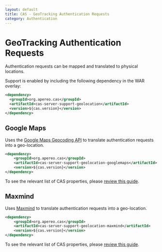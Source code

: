 ```yaml
---
layout: default
title: CAS - GeoTracking Authentication Requests
category: Authentication
---
```


# GeoTracking Authentication Requests

Authentication requests can be mapped and translated to physical locations.

Support is enabled by including the following dependency in the WAR overlay:

```xml
<dependency>
  <groupId>org.apereo.cas</groupId>
  <artifactId>cas-server-support-geolocation</artifactId>
  <version>${cas.version}</version>
</dependency>
```

## Google Maps

Uses the [Google Maps Geocoding API](https://developers.google.com/maps/documentation/geocoding/start) to translate authentication requests into a geo-location.

```xml
<dependency>
    <groupId>org.apereo.cas</groupId>
    <artifactId>cas-server-support-geolocation-googlemaps</artifactId>
    <version>${cas.version}</version>
</dependency>
```

To see the relevant list of CAS properties, please [review this guide](../configuration/Configuration-Properties.html#googlemaps-geotracking).

## Maxmind

Uses [Maxmind](https://www.maxmind.com/en/home) to translate authentication requests into a geo-location.

```xml
<dependency>
    <groupId>org.apereo.cas</groupId>
    <artifactId>cas-server-support-geolocation-maxmind</artifactId>
    <version>${cas.version}</version>
</dependency>
```

To see the relevant list of CAS properties, please [review this guide](../configuration/Configuration-Properties.html#maxmind-geotracking).
